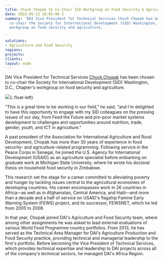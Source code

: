 ```yaml
---
title: Chuck Chopak to Co-Chair SID Workgroup on Food Security & Agriculture
date: 2015-05-22 18:05:00 Z
summary: 'DAI Vice President for Technical Services Chuck Chopak has been chosen to
  co-chair the Society for International Development (SID) Washington, D.C., Chapter''s
  workgroup on food security and agriculture.

'
solutions:
- Agriculture and Food Security
regions: 
projects: 
clients: 
layout: node
---
```


DAI Vice President for Technical Services [Chuck Chopak][1] has been chosen to co-chair the Society for International Development (SID) Washington, D.C., Chapter's workgroup on food security and agriculture.

![][2]{:.float-left}

"This is a great time to be working in our field," he said, "and I'm delighted to have this opportunity to engage with my SID colleagues on the pressing issues of our day, from Feed the Future and pro-poor market systems development to challenges and opportunities around nutrition, trade, gender, youth, and ICT in agriculture."

A past president of the Association for International Agriculture and Rural Development, Chopak has more than 30 years of experience in food security- and agriculture-related programming. Following service in the Peace Corps in Senegal, he joined the U.S. Agency for International Development (USAID) as an agriculture specialist before embarking on graduate work at Michigan State University, where he wrote his doctoral thesis on household food security in Zimbabwe.

This research set the stage for a career committed to alleviating poverty and hunger by tackling issues central to the agricultural economies of developing countries. His career encompasses work in 26 countries in Africa—as well as in Afghanistan, Central America, and Haiti—and more than a decade and a half of service on USAID's flagship Famine Early Warning System (FEWS) project, and its successor, FEWSNET, which he led from 2005 to 2008.

In that year, Chopak joined DAI's Agriculture and Food Security team, where among other assignments he was asked to lead external evaluations of various World Food Programme country portfolios. From 2013, he has served as the Technical Area Manager for DAI's Agriculture Production and Food Security practice, providing technical and managerial leadership to the firm's portfolio. Before becoming the Vice President of Technical Services, which provides technical expertise and leadership to DAI projects across all of the company's technical sectors, he managed DAI's Africa Region.

[1]: /who-we-are/our-team/chuck-chopak
[2]: https://assetify-dai.com/news/ChopakChuck_0.jpg
